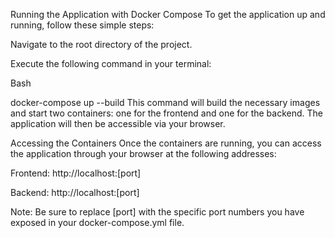 Running the Application with Docker Compose
To get the application up and running, follow these simple steps:

Navigate to the root directory of the project.

Execute the following command in your terminal:

Bash

docker-compose up --build
This command will build the necessary images and start two containers: one for the frontend and one for the backend. The application will then be accessible via your browser.

Accessing the Containers
Once the containers are running, you can access the application through your browser at the following addresses:

Frontend: http://localhost:[port]

Backend: http://localhost:[port]

Note: Be sure to replace [port] with the specific port numbers you have exposed in your docker-compose.yml file.
